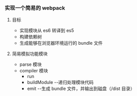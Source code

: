 ### 实现一个简易的 webpack

1. 目标

   - 实现模块从 es6 转译到 es5
   - 构建依赖树
   - 生成能够在浏览器环境运行的 bundle 文件

2. 简易模拟功能模块
   - parse 模块
   - compiler 模块
     - run
     - buildModule --递归处理模块代码
     - emit --生成 bundle 文件，并输出到磁盘（/dist 目录）
